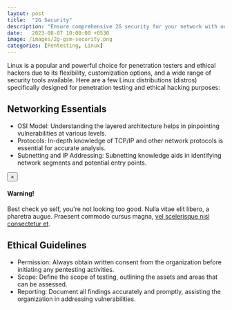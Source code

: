 ```yaml
---
layout: post
title:  "2G Security"
description: "Ensure comprehensive 2G security for your network with our advanced solutions. Safeguard your legacy infrastructure with robust security measures designed to protect against modern cyber threats and vulnerabilities in the evolving digital landscape."
date:   2023-08-07 10:00:00 +0530
image: /images/2g-gsm-security.png
categories: [Pentesting, Linux]
---
```

Linux is a popular and powerful choice for penetration testers and ethical hackers due to its flexibility, customization options, and a wide range of security tools available. Here are a few Linux distributions (distros) specifically designed for penetration testing and ethical hacking purposes:

## Networking Essentials

- OSI Model: Understanding the layered architecture helps in pinpointing vulnerabilities at various levels.
- Protocols: In-depth knowledge of TCP/IP and other network protocols is essential for accurate analysis.
- Subnetting and IP Addressing: Subnetting knowledge aids in identifying network segments and potential entry points.


<div class="alert alert-dismissible alert-success">
  <button type="button" class="close" data-dismiss="alert">&times;</button>
  <h4>Warning!</h4>
  <p>Best check yo self, you're not looking too good. Nulla vitae elit libero, a pharetra augue. Praesent commodo cursus magna, <a href="#" class="alert-link">vel scelerisque nisl consectetur et</a>.</p>
</div>

## Ethical Guidelines

- Permission: Always obtain written consent from the organization before initiating any pentesting activities.
- Scope: Define the scope of testing, outlining the assets and areas that can be assessed.
- Reporting: Document all findings accurately and promptly, assisting the organization in addressing vulnerabilities.


